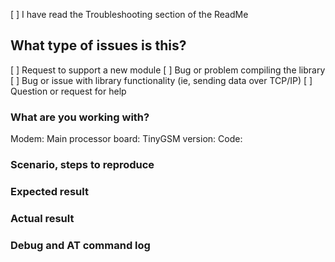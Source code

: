 <!--
Thanks for using TinyGSM!

Before opening an issue, please make sure you've read the README.
We do not respond to general questions here, use gitter chat for that.
Please provide the following information for all issues.
The issues that do not contain the relevant information may be rejected.

Please do ensure that your modem is properly powered and able to communicate
with your board before submitting any issues.
-->

[ ] I have read the Troubleshooting section of the ReadMe

## What type of issues is this?

[ ] Request to support a new module
    <!-- Please, consider forking and submitting a pull request! -->
[ ] Bug or problem compiling the library
[ ] Bug or issue with library functionality (ie, sending data over TCP/IP)
[ ] Question or request for help


### What are you working with?

Modem: <!-- Brand, model, variant, firmware version, ie Quectel BG96 Revision: BG96MAR02A07M1G -->
Main processor board: <!-- Uno, Zero, ESP32, Particle, etc -->
TinyGSM version: <!-- always try to use the latest (0.10.6) -->
Code: <!-- Example name or paste in your code -->

### Scenario, steps to reproduce
<!-- What you are trying to achieve and you can't? -->

### Expected result
<!-- What are you expecting to happen as the consequence of above reproduction steps? -->

### Actual result
<!-- What actually happens after the reproduction steps? Include the error output or a link to a gist if possible. -->

### Debug and AT command log
<!-- Enable debugging by defining TINY_GSM_DEBUG before including TinyGSM -->
<!-- The AT commands log you get using StreamDebugger or any other debugging method -->

